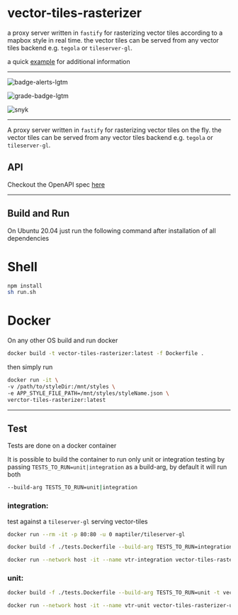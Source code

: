 # vector-tiles-rasterizer

a proxy server written in `fastify` for rasterizing vector tiles according to a mapbox style in real time.
the vector tiles can be served from any vector tiles backend e.g. `tegola` or `tileserver-gl`.

a quick [example](example/README.md) for additional information

----------------------------------

![badge-alerts-lgtm](https://img.shields.io/lgtm/alerts/github/MapColonies/vector-tiles-rasterizer?style=for-the-badge)

![grade-badge-lgtm](https://img.shields.io/lgtm/grade/javascript/github/MapColonies/vector-tiles-rasterizer?style=for-the-badge)

![snyk](https://img.shields.io/snyk/vulnerabilities/github/MapColonies/vector-tiles-rasterizer?style=for-the-badge)

----------------------------------

A proxy server written in `fastify` for rasterizing vector tiles on the fly.
the vector tiles can be served from any vector tiles backend e.g. `tegola` or `tileserver-gl`.

## API
Checkout the OpenAPI spec [here](/openapi3.yaml)

----------------------------------

## Build and Run

On Ubuntu 20.04 just run the following command after installation of all dependencies

# Shell
```sh
npm install
sh run.sh
```

# Docker
On any other OS build and run docker

```sh
docker build -t vector-tiles-rasterizer:latest -f Dockerfile .
```

then simply run

```sh
docker run -it \
-v /path/to/styleDir:/mnt/styles \
-e APP_STYLE_FILE_PATH=/mnt/styles/styleName.json \
verctor-tiles-rasterizer:latest
```

----------------------------------

## Test
Tests are done on a docker container

It is possible to build the container to run only unit or integration testing by passing `TESTS_TO_RUN=unit|integration` as a build-arg, by default it will run both
```sh
--build-arg TESTS_TO_RUN=unit|integration
```

### integration:
test against a `tileserver-gl` serving vector-tiles
```sh
docker run --rm -it -p 80:80 -u 0 maptiler/tileserver-gl
```

```sh
docker build -f ./tests.Dockerfile --build-arg TESTS_TO_RUN=integration -t vector-tiles-rasterizer-integration:latest .
```

```sh
docker run --network host -it --name vtr-integration vector-tiles-rasterizer-integration:latest
```

### unit:
```sh
docker build -f ./tests.Dockerfile --build-arg TESTS_TO_RUN=unit -t vector-tiles-rasterizer-unit:latest .
```

```sh
docker run --network host -it --name vtr-unit vector-tiles-rasterizer-unit:latest
```
